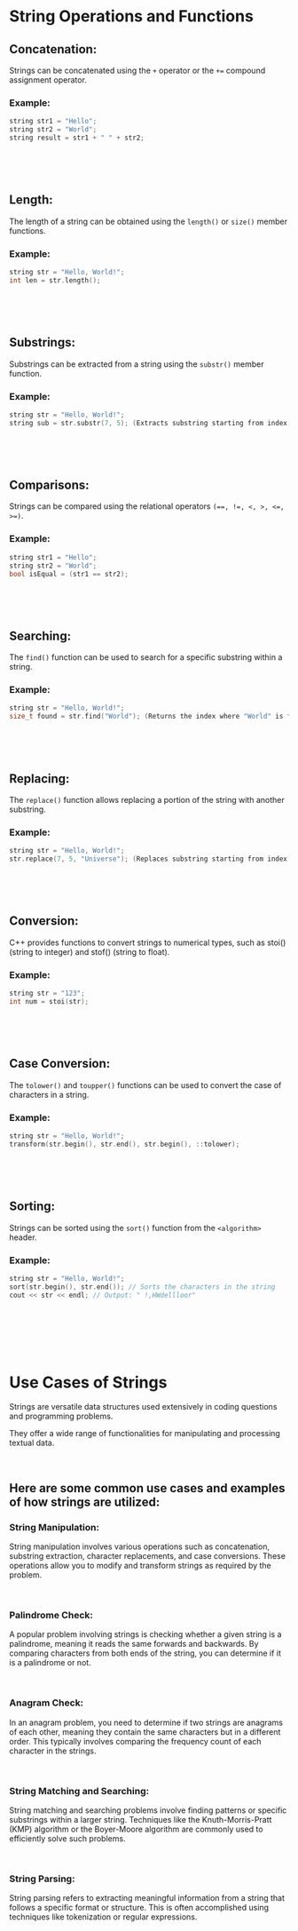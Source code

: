 # String Operations and Functions

## Concatenation:

Strings can be concatenated using the `+` operator or the `+=` compound assignment operator.

### Example:

```cpp
string str1 = "Hello";
string str2 = "World";
string result = str1 + " " + str2;
```

&nbsp;

&nbsp;

## Length:

The length of a string can be obtained using the `length()` or `size()` member functions.

### Example:

```cpp
string str = "Hello, World!";
int len = str.length();
```

&nbsp;

&nbsp;

## Substrings:

Substrings can be extracted from a string using the `substr()` member function.

### Example:

```cpp
string str = "Hello, World!";
string sub = str.substr(7, 5); (Extracts substring starting from index 7 with length 5)
```

&nbsp;

&nbsp;

## Comparisons:

Strings can be compared using the relational operators `(==, !=, <, >, <=, >=)`.

### Example:

```cpp
string str1 = "Hello";
string str2 = "World";
bool isEqual = (str1 == str2);
```

&nbsp;

&nbsp;

## Searching:

The `find()` function can be used to search for a specific substring within a string.

### Example:

```cpp
string str = "Hello, World!";
size_t found = str.find("World"); (Returns the index where "World" is found)
```

&nbsp;

&nbsp;

## Replacing:

The `replace()` function allows replacing a portion of the string with another substring.

### Example:

```cpp
string str = "Hello, World!";
str.replace(7, 5, "Universe"); (Replaces substring starting from index 7 with "Universe")
```

&nbsp;

&nbsp;

## Conversion:

C++ provides functions to convert strings to numerical types, such as stoi() (string to integer) and stof() (string to float).

### Example:

```cpp
string str = "123";
int num = stoi(str);
```

&nbsp;

&nbsp;

## Case Conversion:

The `tolower()` and `toupper()` functions can be used to convert the case of characters in a string.

### Example:

```cpp
string str = "Hello, World!";
transform(str.begin(), str.end(), str.begin(), ::tolower);
```

&nbsp;

&nbsp;

## Sorting:

Strings can be sorted using the `sort()` function from the `<algorithm>` header.

### Example:

```cpp
string str = "Hello, World!";
sort(str.begin(), str.end()); // Sorts the characters in the string
cout << str << endl; // Output: " !,HWdellloor"
```

&nbsp;

&nbsp;

&nbsp;

# Use Cases of Strings

Strings are versatile data structures used extensively in coding questions and programming problems.

They offer a wide range of functionalities for manipulating and processing textual data.

&nbsp;

## Here are some common use cases and examples of how strings are utilized:

### String Manipulation:

String manipulation involves various operations such as concatenation, substring extraction, character replacements, and case conversions. These operations allow you to modify and transform strings as required by the problem.

&nbsp;

### Palindrome Check:

A popular problem involving strings is checking whether a given string is a palindrome, meaning it reads the same forwards and backwards. By comparing characters from both ends of the string, you can determine if it is a palindrome or not.

&nbsp;

### Anagram Check:

In an anagram problem, you need to determine if two strings are anagrams of each other, meaning they contain the same characters but in a different order. This typically involves comparing the frequency count of each character in the strings.

&nbsp;

### String Matching and Searching:

String matching and searching problems involve finding patterns or specific substrings within a larger string. Techniques like the Knuth-Morris-Pratt (KMP) algorithm or the Boyer-Moore algorithm are commonly used to efficiently solve such problems.

&nbsp;

### String Parsing:

String parsing refers to extracting meaningful information from a string that follows a specific format or structure. This is often accomplished using techniques like tokenization or regular expressions.
